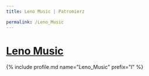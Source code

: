 ```yaml
---
title: Leno Music | Patromierz

permalink: /Leno_Music
---
```


# [Leno Music](https://patronite.pl/Leno_Music)

{% include profile.md name="Leno_Music" prefix="l" %}
